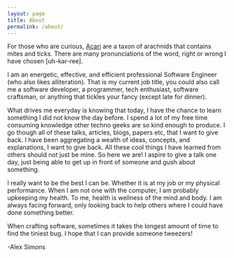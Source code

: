 ```yaml
---
layout: page
title: About
permalink: /about/
---
```


For those who are curious, [Acari](https://en.wikipedia.org/wiki/Acari) are a taxon of arachnids that contains mites and ticks.
There are many pronunciations of the word, right or wrong I have chosen [uh-kar-ree].

I am an energetic, effective, and efficient professional Software Engineer (who also likes alliteration).
That is my current job title, you could also call me a software developer, a programmer, tech enthusiast, software craftsman, or anything that tickles your fancy (except late for dinner).

What drives me everyday is knowing that today, I have the chance to learn something I did not know the day before.
I spend a lot of my free time consuming knowledge other techno geeks are so kind enough to produce.
I go though all of these talks, articles, blogs, papers etc, that I want to give back. 
I have been aggregating a wealth of ideas, concepts, and explanations, I want to give back.
All these cool things I have learned from others should not just be mine. 
So here we are! 
I aspire to give a talk one day, just being able to get up in front of someone and gush about something.

I really want to be the best I can be. Whether it is at my job or my physical performance. 
When I am not one with the computer, I am probably upkeeping my health. 
To me, health is wellness of the mind and body. 
I am always facing forward, only looking back to help others where I could have done something better. 

When crafting software, sometimes it takes the longest amount of time to find the tiniest bug. 
I hope that I can provide someone tweezers!

\-Alex Simons 